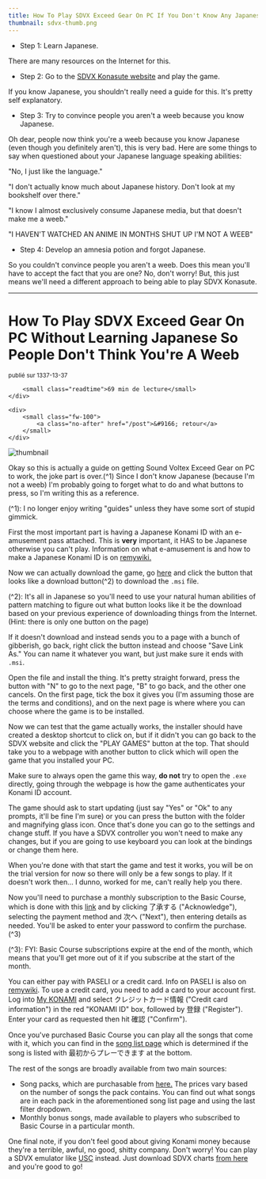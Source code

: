 ```yaml
---
title: How To Play SDVX Exceed Gear On PC If You Don't Know Any Japanese
thumbnail: sdvx-thumb.png
---
```


* Step 1: Learn Japanese.

There are many resources on the Internet for this.

* Step 2: Go to the [SDVX Konasute website](https://p.eagate.573.jp/game/eacsdvx/vi/index.html) and play the game.

If you know Japanese, you shouldn't really need a guide for this. It's pretty self explanatory.

* Step 3: Try to convince people you aren't a weeb because you know Japanese.

Oh dear, people now think you're a weeb because you know Japanese (even though you definitely aren't), this is very bad. Here are some things to say when questioned about your Japanese language speaking abilities:

"No, I just like the language."

"I don't actually know much about Japanese history. Don't look at my bookshelf over there."

"I know I almost exclusively consume Japanese media, but that doesn't make me a weeb."

"I HAVEN'T WATCHED AN ANIME IN MONTHS SHUT UP I'M NOT A WEEB"

* Step 4: Develop an amnesia potion and forgot Japanese.

So you couldn't convince people you aren't a weeb. Does this mean you'll have to accept the fact that you are one? No, don't worry! But, this just means we'll need a different approach to being able to play SDVX Konasute.

---

# How To Play SDVX Exceed Gear On PC Without Learning Japanese So People Don't Think You're A Weeb

<div class="space-yo post-info" style="padding-bottom: 1em;">
    <div>
        <small>
        publié sur <span class="dt-published">1337-13-37</span>
        </small>

        <small class="readtime">69 min de lecture</small>
    </div>

    <div>
        <small class="fw-100">
            <a class="no-after" href="/post">&#9166; retour</a>
        </small>
    </div>
</div>

<div class="thumbnail-container">
    <img
      src="https://cdn.halcyonnouveau.xyz/blog/thumbnails/sdvx-thumb.png?w=672&h=410"
      alt="thumbnail"
      class="thumbnail"
    />
</div>

Okay so this is actually a guide on getting Sound Voltex Exceed Gear on PC to work, the joke part is over.(^1) Since I don't know Japanese (because I'm not a weeb) I'm probably going to forget what to do and what buttons to press, so I'm writing this as a reference.

(^1): I no longer enjoy writing "guides" unless they have some sort of stupid gimmick.

First the most important part is having a Japanese Konami ID with an e-amusement pass attached. This is **very** important, it HAS to be Japanese otherwise you can't play. Information on what e-amusement is and how to make a Japanese Konami ID is on [remywiki.](https://remywiki.com/E-amusement)

Now we can actually download the game, go [here](https://p.eagate.573.jp/game/eacsdvx/vi/download/index.html) and click the button that looks like a download button(^2) to download the `.msi` file.

(^2): It's all in Japanese so you'll need to use your natural human abilities of pattern matching to figure out what button looks like it be the download based on your previous experience of downloading things from the Internet. (Hint: there is only one button on the page)

If it doesn't download and instead sends you to a page with a bunch of gibberish, go back, right click the button instead and choose "Save Link As." You can name it whatever you want, but just make sure it ends with `.msi`.

Open the file and install the thing. It's pretty straight forward, press the button with "N" to go to the next page, "B" to go back, and the other one cancels. On the first page, tick the box it gives you (I'm assuming those are the terms and conditions), and on the next page is where where you can choose where the game is to be installed.

Now we can test that the game actually works, the installer should have created a desktop shortcut to click on, but if it didn't you can go back to the SDVX website and click the "PLAY GAMES" button at the top. That should take you to a webpage with another button to click which will open the game that you installed your PC.

Make sure to always open the game this way, **do not** try to open the `.exe` directly, going through the webpage is how the game authenticates your Konami ID account.

The game should ask to start updating (just say "Yes" or "Ok" to any prompts, it'll be fine I'm sure) or you can press the button with the folder and magnifying glass icon. Once that's done you can go to the settings and change stuff. If you have a SDVX controller you won't need to make any changes, but if you are going to use keyboard you can look at the bindings or change them here.

When you're done with that start the game and test it works, you will be on the trial version for now so there will only be a few songs to play. If it doesn't work then... I dunno, worked for me, can't really help you there.

Now you'll need to purchase a monthly subscription to the Basic Course, which is done with this [link](https://p.eagate.573.jp/payment/p/select_course.html?course=eac_sdvx_basic) and by clicking 了承する ("Acknowledge"), selecting the payment method and 次へ ("Next"), then entering details as needed. You'll be asked to enter your password to confirm the purchase.(^3)

(^3): FYI: Basic Course subscriptions expire at the end of the month, which means that you'll get more out of it if you subscribe at the start of the month.

You can either pay with PASELI or a credit card. Info on PASELI is also on [remywiki](https://remywiki.com/PASELI). To use a credit card, you need to add a card to your account first. Log into [My KONAMI](https://my.konami.net/index.html) and select クレジットカード情報 ("Credit card information") in the red "KONAMI ID" box, followed by 登録 ("Register"). Enter your card as requested then hit 確認 ("Confirm").

Once you've purchased Basic Course you can play all the songs that come with it, which you can find in the [song list page](https://p.eagate.573.jp/game/eacsdvx/vi/music/index.html) which is determined if the song is listed with 最初からプレーできます at the bottom.

The rest of the songs are broadly available from two main sources:

* Song packs, which are purchasable from [here.](https://p.eagate.573.jp/gate/p/eamusement/coop/list.html?shop=1&category=45&cc=0&ls=1) The prices vary based on the number of songs the pack contains. You can find out what songs are in each pack in the aforementioned song list page and using the last filter dropdown.
* Monthly bonus songs, made available to players who subscribed to Basic Course in a particular month.

One final note, if you don't feel good about giving Konami money because they're a terrible, awful, no good, shitty company. Don't worry! You can play a SDVX emulator like [USC](https://github.com/Drewol/unnamed-sdvx-clone) instead. Just download SDVX charts [from here](https://oniichan.wtf/help/songs.html) and you're good to go!
